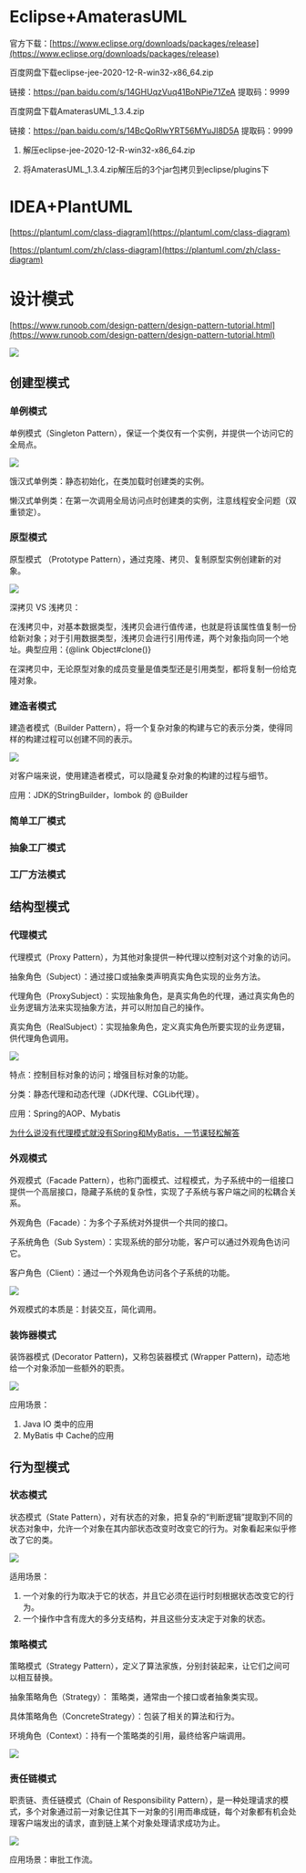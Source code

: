 # Eclipse+AmaterasUML

官方下载：[https://www.eclipse.org/downloads/packages/release](https://www.eclipse.org/downloads/packages/release)

百度网盘下载eclipse-jee-2020-12-R-win32-x86_64.zip

链接：https://pan.baidu.com/s/14GHUqzVuq41BoNPie71ZeA 
提取码：9999 

百度网盘下载AmaterasUML_1.3.4.zip

链接：https://pan.baidu.com/s/14BcQoRlwYRT56MYuJI8D5A 
提取码：9999 

1. 解压eclipse-jee-2020-12-R-win32-x86_64.zip

2. 将AmaterasUML_1.3.4.zip解压后的3个jar包拷贝到eclipse/plugins下

# IDEA+PlantUML

[https://plantuml.com/class-diagram](https://plantuml.com/class-diagram)

[https://plantuml.com/zh/class-diagram](https://plantuml.com/zh/class-diagram)

# 设计模式

[https://www.runoob.com/design-pattern/design-pattern-tutorial.html](https://www.runoob.com/design-pattern/design-pattern-tutorial.html)

<img src="/images/relation.png" />

## 创建型模式

### 单例模式

单例模式（Singleton Pattern），保证一个类仅有一个实例，并提供一个访问它的全局点。

<img src="/images/singleton.png" />

饿汉式单例类：静态初始化，在类加载时创建类的实例。

懒汉式单例类：在第一次调用全局访问点时创建类的实例，注意线程安全问题（双重锁定）。

### 原型模式

原型模式 （Prototype Pattern），通过克隆、拷贝、复制原型实例创建新的对象。

<img src="/images/prototype.png" />

深拷贝 VS 浅拷贝：

在浅拷贝中，对基本数据类型，浅拷贝会进行值传递，也就是将该属性值复制一份给新对象；对于引用数据类型，浅拷贝会进行引用传递，两个对象指向同一个地址。典型应用：{@link Object#clone()}

在深拷贝中，无论原型对象的成员变量是值类型还是引用类型，都将复制一份给克隆对象。

### 建造者模式

建造者模式（Builder Pattern），将一个复杂对象的构建与它的表示分类，使得同样的构建过程可以创建不同的表示。

<img src="/images/builder.png" />

对客户端来说，使用建造者模式，可以隐藏复杂对象的构建的过程与细节。

应用：JDK的StringBuilder，lombok 的 @Builder

### 简单工厂模式

### 抽象工厂模式

### 工厂方法模式

## 结构型模式

### 代理模式

代理模式（Proxy Pattern），为其他对象提供一种代理以控制对这个对象的访问。

抽象角色（Subject）：通过接口或抽象类声明真实角色实现的业务方法。

代理角色（ProxySubject）：实现抽象角色，是真实角色的代理，通过真实角色的业务逻辑方法来实现抽象方法，并可以附加自己的操作。

真实角色（RealSubject）：实现抽象角色，定义真实角色所要实现的业务逻辑，供代理角色调用。

<img src="/images/proxy.png" />

特点：控制目标对象的访问；增强目标对象的功能。

分类：静态代理和动态代理（JDK代理、CGLib代理）。

应用：Spring的AOP、Mybatis

[为什么说没有代理模式就没有Spring和MyBatis，一节课轻松解答](https://www.bilibili.com/video/BV1aq4y1j7ti)

### 外观模式

外观模式（Facade Pattern），也称门面模式、过程模式，为子系统中的一组接口提供一个高层接口，隐藏子系统的复杂性，实现了子系统与客户端之间的松耦合关系。

外观角色（Facade）：为多个子系统对外提供一个共同的接口。

子系统角色（Sub System）：实现系统的部分功能，客户可以通过外观角色访问它。

客户角色（Client）：通过一个外观角色访问各个子系统的功能。

<img src="/images/facade.png" />

外观模式的本质是：封装交互，简化调用。

### 装饰器模式

装饰器模式 (Decorator Pattern)，又称包装器模式 (Wrapper Pattern)，动态地给一个对象添加一些额外的职责。

<img src="/images/decorator.png" />

应用场景：

1. Java IO 类中的应用
2. MyBatis 中 Cache的应用

## 行为型模式

### 状态模式

状态模式（State Pattern），对有状态的对象，把复杂的“判断逻辑”提取到不同的状态对象中，允许一个对象在其内部状态改变时改变它的行为。对象看起来似乎修改了它的类。

<img src="/images/state.png" />

适用场景：

1. 一个对象的行为取决于它的状态，并且它必须在运行时刻根据状态改变它的行为。
2. 一个操作中含有庞大的多分支结构，并且这些分支决定于对象的状态。

### 策略模式

策略模式（Strategy Pattern），定义了算法家族，分别封装起来，让它们之间可以相互替换。

抽象策略角色（Strategy）： 策略类，通常由一个接口或者抽象类实现。

具体策略角色（ConcreteStrategy）：包装了相关的算法和行为。

环境角色（Context）：持有一个策略类的引用，最终给客户端调用。

<img src="/images/strategy.png" />

### 责任链模式

职责链、责任链模式（Chain of Responsibility Pattern），是一种处理请求的模式，多个对象通过前一对象记住其下一对象的引用而串成链，每个对象都有机会处理客户端发出的请求，直到链上某个对象处理请求成功为止。

<img src="/images/chain.png" />

应用场景：审批工作流。
